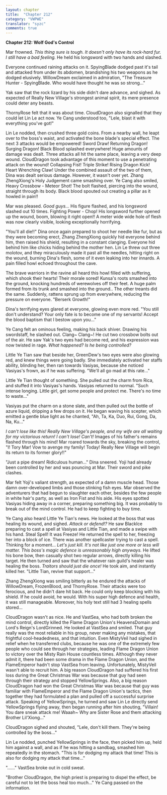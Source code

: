 ```yaml
---
layout: chapter
title:  "Chapter 212"
category: "VWPWE"
translator: "syzc"
comments: true
---
```


**Chapter 212: Wolf God's Control**

Mar frowned. *This thing sure is tough. It doesn't only have its rock-hard fur. I still have a bad feeling.* He held his longsword with two hands and slashed.

Everyone continued raining attacks on it. SpyingBlade dodged past it's tail and attacked from under its abdomen, brandishing his two weapons as he dodged elusively. WillowDream exclaimed in admiration, "The Treasure Hunter - SpyingBlade. Who would have thought he was so strong..."

Yak saw that the rock lizard by his side didn't dare advance, and sighed. As expected of Really New Village's strongest animal spirit, its mere presence could deter any beasts.

ThornyRose felt that it was about time. CloudDragon also signalled that they could let Lin Le act now. Ye Cang understood too, "Lele, blast it with everything you've got!"

Lin Le nodded, then crushed three gold coins. From a nearby wall, he leapt over to the boss's waist, and activated the bone blade's special effect. The next 3 attacks would be empowered! Sword Draw! Returning Dragon! Surging Dragon! Black Blood splashed everywhere! Huge amounts of damage was dealt. Three attacks all hit the same place, leaving a very deep wound. CloudDragon took advantage of this moment to use a penetrating attack on the wound! Collapsing Fist! Triple Strike! Rising Dragon Kick! Heart Wrenching Claw! Under the combined assault of the two of them, Dina was dealt serious damage. However, it wasn't over yet. Zhang ZhengXiong's Holy Judgement came smashing over. Ye Cang also smiled, Heavy Crossbow - Meteor Shot! The bolt flashed, piercing into the wound, straight through its body. Black blood spouted out creating a pillar as it howled in pain!!

Mar was pleased. *Good guys...* His figure flashed, and his longsword slashed out 10 times. Fighting Power - Chop! His longsword further opened up the wound, boom, blowing it right open!! A meter wide wide hole of flesh was now clearly visible, looking exceptionally horrifying.

"You'll all die!!" Dina once again prepared to shoot her needle like fur, but as they were becoming erect, Zhang ZhengXiong quickly hid everyone behind him, then raised his shield, resulting in a constant clanging. Everyone hid behind him like chicks hiding behind the mother hen. Lin Le threw out three molotov, and they miraculously made it past all the needles, hitting right on the wound, burning Dina's flesh, some of it even leaking into her innards. A pain filled howl echoed throughout the cave.  

The brave warriors in the ravine all heard this howl filled with suffering, which shook their hearts! Their morale sored! Kunsa's roots smashed into the ground, knocking hundreds of werewolves off their feet. A huge palm formed from its trunk and smashed into the ground.. The other treants did the same. Suddenly, rattens sprung up from everywhere, reducing the pressure on everyone. "Berserk Growth!" 

Dina's terrifying eyes glared at everyone, glowing even more red. "You still don't understand? Your only fate is to become one of my servants! Accept the blood baptism that I bestow upon you..."

Ye Cang felt an ominous feeling, making his back shiver. Drawing his swordstaff, he slashed out. Clang~ Clang~! He cut two crossbow bolts out of the air. He saw Yak's two eyes had become red, and his expression was now twisted in rage. *What happened? Is he being controlled?*

Little Ye Tian saw that beside her, GreenDew's two eyes were also glowing red, and knew things were going badly. She immediately activated her staffs ability, blinding her, then ran towards Vasiyas, because she noticed Vasiyas's frown, as if he was suffering. "We'll all go mad at this rate..."

Little Ye Tian thought of something. She pulled out the charm from Rica, and stuffed it into Vasiyas's hands. Vasiyas returned to normal. "Such intense longing. Little girl, get some people and protect me. There's no time to waste..."

Vasiyas put the charm on a stone slate, and then pulled out the bottle of azure liquid, dripping a few drops on it. He began waving his scepter, which emitted a gentle blue light as he chanted, "Ah, Ta, Ka, Duo, Rui, Gong, Da, Na, Ku..."

*I can't lose like this! Really New Village's people, and my wife are all waiting for my victorious return! I can't lose! Can't!* Images of his father's remains flashed through his mind! Mar roared towards the sky, breaking the control, "I! Tory Mar! Vow to avenge my family! Today! Really New Village will begin its return to its former glory!!"

"Just a pipe dream! Ridiculous human..." Dina sneered. Yoji had already been controlled by her and was pouncing at Mar. Their sword and pike clashes.

Mar felt Yoji's valiant strength, as expected of a damn muscle head. Those damn over-developed limbs and those stinking fish eyes. Mar observed the adventurers that had begun to slaughter each other, besides the few people in white hair's party, as well as Iron Fist and his aide. His eyes spotted Vasiyas hiding away in a corner, preparing something big. It was probably to break out of the mind control. He had to keep fighting to buy time.

Ye Cang also heard Little Ye Tian's news. He looked at the boss that was healing its wound, and sighed. *Attack or defend!?* He saw BlackIce preparing to cast a spell at Vasiyas and Little Tian, and made a swipe with his hand. Steal Spell! It was Freeze! He returned the spell to her, freezing her into a block of ice. There was another spellcaster trying to cast a spell. Thinking for a moment... *Let's just kill. It's not like just one more or less will matter. This boss's magic defence is unreasonably high anyways.* He lifted his bone bow, then casually shot two regular arrows, directly killing his target. He then turned and saw that the whatever rain guild's healer was healing the boss. *Traitors should just die once!* He took aim, and instantly killed her. "Little Tian, revive that support..."

Zhang ZhengXiong was smiling bitterly as he endured the attacks of WillowDream, FrozenBlood, and ThornyRose. Their attacks were too ferocious, and he didn't dare hit back. He could only keep blocking with his shield. If he could avoid, he would. With his super high defence and health, it was still manageable. Moreover, his holy text still had 3 healing spells stored...

CloudDragon wasn't as nice. He and VastSea, who had both broken the mind control, directly killed the Flame Dragon Union's HeavensDomain and Lord's Reign's LordGrinned. He looked at VastSea and smiled. That guy really was the most reliable in his group, never making any mistakes, that frightful cool-headedness, and that intuition. Even MistyVeil had sighed in relief when he transferred clubs, because he was one of the extremely few people who could see through her strategies, leading Flame Dragon Union to victory over the Misty Rain House countless times. Although they never admit it, there had been some drama in the Flame Dragon Union, and the FlameEmperor hadn't stop VastSea from leaving. Unfortunately, MistyVeil wasn't able to recruit him. A big reason CloudDragon had suffered his first loss during the Great Christmas War was because that guy had seen through their strategy and stopped YellowSprings. Also, a big reason CloudDragon had won the Great Christmas War was because that guy was familiar with FlameEmperor and the Flame Dragon Union's tactics, then together they had formulated a plan and pulled off a successful surprise attack. Speaking of YellowSprings, he turned and saw Lin Le directly send YellowSprings flying away, then began running after him shouting, "Villain! You dare sneak attack me! Waaah~ Why are Sister Rose and them attacking Brother Lil'Xiong..."

CloudDragon sighed and shouted, "Lele, don't kill them. They're being controlled by the boss..."

Lin Le nodded, punched YellowSprings in the face, then picked him up, held him against a wall, and as if he was hitting a sandbag, smashed him repeatedly in the stomach. "This is for dodging my attack that time! This is also for dodging my attack that time..."

"......" VastSea broke out in cold sweat. 

"Brother CloudDragon, the high priest is preparing to dispel the effect, be careful not to let the boss heal too much..." Ye Cang passed on the information.
